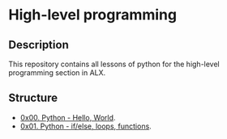 # High-level programming

## Description
This repository contains all lessons of python for the high-level programming section in ALX.


## Structure


* [0x00. Python - Hello, World](./0x00-python-hello_world).
* [0x01. Python - if/else, loops, functions](./0x01-python-if_else_loops_functions).
